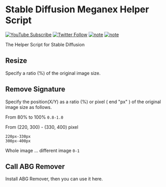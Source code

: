 # Stable Diffusion Meganex Helper Script

<p align="left">
<a href="https://www.youtube.com/@tokyo_rock_girl_ai"><img src="https://img.shields.io/youtube/channel/subscribers/UCChJ1V1ObTcwzlAVcOXpo0w" alt="YouTube Subscribe"></a>
<a href="https://x.com/meganeene"><img src="https://img.shields.io/twitter/follow/Meganeex?style=social" alt="Twitter Follow"></a>
<a href="https://meganex.medium.com/"><img src="https://img.shields.io/badge/Medium-Meganex-white" alt="note"></a>
<a href="https://note.com/rock_meganex/"><img src="https://img.shields.io/badge/note-Meganex-white?label=note&link=https%3A%2F%2Fnote.com%2Frock_meganex%2F" alt="note"></a>
</p>


The Helper Script for Stable Diffusion

## Resize

Specify a ratio (%) of the original image size.

## Remove Signature

Specify the position(X/Y) as a ratio (%) or pixel ( end "px" ) of the original image size as follows.

From 80% to 100%
`0.8-1.0`

From (220, 300) - (330, 400) pixel
```
220px-330px
300px-400px
```

Whole image ... different image
`0-1`

## Call ABG Remover

Install ABG Remover, then you can use it here.
